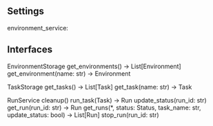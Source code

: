 ## Settings

environment_service: 

## Interfaces

EnvironmentStorage
  get_environments() -> List[Environment]
  get_environment(name: str) -> Environment


TaskStorage
  get_tasks() -> List[Task]
  get_task(name: str) -> Task


RunService
  cleanup()
  run_task(Task) -> Run
  update_status(run_id: str)
  get_run(run_id: str) -> Run
  get_runs(*, status: Status, task_name: str, update_status: bool) -> List[Run]
  stop_run(run_id: str)

